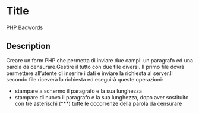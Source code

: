 Title
===
PHP Badwords
## Description
Creare un form PHP che permetta di inviare due campi: un paragrafo ed una parola da censurare.Gestire il tutto con due file diversi.
Il primo file dovrà permettere all’utente di inserire i dati e inviare la richiesta al server.Il secondo file riceverà la richiesta ed eseguirà queste operazioni:
- stampare a schermo il paragrafo e la sua lunghezza
- stampare di nuovo il paragrafo e la sua lunghezza, dopo aver sostituito con tre asterischi (***) tutte le occorrenze della parola da censurare
